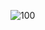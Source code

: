 ![100](https://github.com/Shane113923940/EC2024/assets/163100719/17788625-e2e8-4c2b-a385-d851c15babed)
